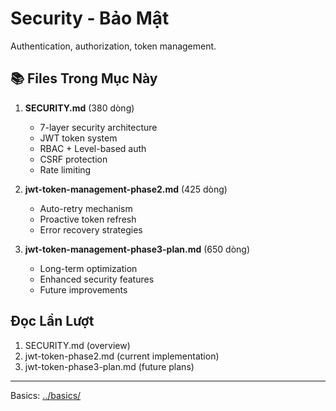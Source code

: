 ﻿#  Security - Bảo Mật

Authentication, authorization, token management.

## 📚 Files Trong Mục Này

1. **SECURITY.md** (380 dòng)
   - 7-layer security architecture
   - JWT token system
   - RBAC + Level-based auth
   - CSRF protection
   - Rate limiting

2. **jwt-token-management-phase2.md** (425 dòng)
   - Auto-retry mechanism
   - Proactive token refresh
   - Error recovery strategies

3. **jwt-token-management-phase3-plan.md** (650 dòng)
   - Long-term optimization
   - Enhanced security features
   - Future improvements

##  Đọc Lần Lượt

1. SECURITY.md (overview)
2. jwt-token-phase2.md (current implementation)
3. jwt-token-phase3-plan.md (future plans)

---

Basics: [../basics/](../basics/)
